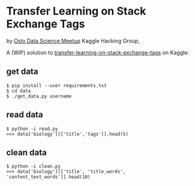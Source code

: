 # Transfer Learning on Stack Exchange Tags

by
[Oslo Data Science Meetup](https://www.meetup.com/Oslo-Data-Science/)
Kaggle Hacking Group,

A (WIP) solution to [transfer-learning-on-stack-exchange-tags](https://www.kaggle.com/c/transfer-learning-on-stack-exchange-tags/) on Kaggle.


## get data

```
$ pip install --user requirements.txt
$ cd data
$ ./get_data.py username
```

## read data

```
$ python -i read.py
>>> data['biology'][['title','tags']].head(5)
```

## clean data

```
$ python -i clean.py
>>> data['biology'][['title', 'title_words', 'content_text_words']].head(10)
```
